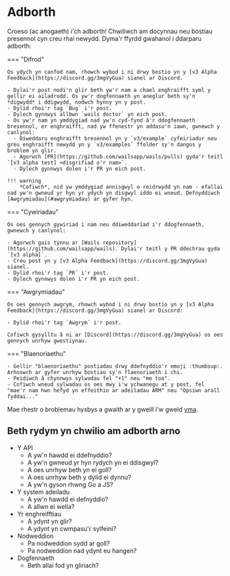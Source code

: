 # Adborth

Croeso (ac anogaeth) i'ch adborth! Chwiliwch am docynnau neu bostiau presennol
cyn creu rhai newydd. Dyma'r ffyrdd gwahanol i ddarparu adborth:

=== "Difrod"

    Os ydych yn canfod nam, rhowch wybod i ni drwy bostio yn y [v3 Alpha Feedback](https://discord.gg/3mgVyGua) sianel ar Discord.

    - Dylai'r post nodi'n glir beth yw'r nam a chael enghraifft syml y gellir ei ailadrodd. Os yw'r dogfennaeth yn aneglur beth sy'n *digwydd* i ddigwydd, nodwch hynny yn y post.
    - Dylid rhoi'r tag `Bug` i'r post.
    - Dylech gynnwys allbwn `wails doctor` yn eich post.
    - Os yw'r nam yn ymddygiad nad yw'n cyd-fynd â'r ddogfennaeth bresennol, er enghraifft, nad yw ffenestr yn addasu'n iawn, gwnewch y canlynol:
      - Diweddaru enghraifft bresennol yn y `v3/example` cyfeiriadur neu greu enghraifft newydd yn y `v3/examples` ffolder sy'n dangos y broblem yn glir.
      - Agorwch [PR](https://github.com/wailsapp/wails/pulls) gyda'r teitl `[v3 alpha test] <disgrifiad o'r nam>`.
      - Dylech gynnwys dolen i'r PR yn eich post.

    !!! warning
        *Cofiwch*, nid yw ymddygiad annisgwyl o reidrwydd yn nam - efallai nad yw'n gwneud yr hyn yr ydych yn disgwyl iddo ei wneud. Defnyddiwch [Awgrymiadau](#awgrymiadau) ar gyfer hyn.

=== "Cywiriadau"

    Os oes gennych gywiriad i nam neu ddiweddariad i'r ddogfennaeth, gwnewch y canlynol:

    - Agorwch gais tynnu ar [Wails repository](https://github.com/wailsapp/wails). Dylai'r teitl y PR ddechrau gyda `[v3 alpha]`.
    - Creu post yn y [v3 Alpha Feedback](https://discord.gg/3mgVyGua) sianel.
    - Dylid rhoi'r tag `PR` i'r post.
    - Dylech gynnwys dolen i'r PR yn eich post.

=== "Awgrymiadau"

    Os oes gennych awgrym, rhowch wybod i ni drwy bostio yn y [v3 Alpha Feedback](https://discord.gg/3mgVyGua) sianel ar Discord:

    - Dylid rhoi'r tag `Awgrym` i'r post.

    Cofiwch gysylltu â ni ar [Discord](https://discord.gg/3mgVyGua) os oes gennych unrhyw gwestiynau.

=== "Blaenoriaethu"

    - Gellir "blaenoriaethu" postiadau drwy ddefnyddio'r emoji :thumbsup:. Arhoswch ar gyfer unrhyw bostiau sy'n flaenoriaeth i chi.
    - Peidiwch â chynnwys sylwadau fel "+1" neu "me too".
    - Cofiwch wneud sylwadau os oes mwy i'w ychwanegu at y post, fel "mae'r nam hwn hefyd yn effeithio ar adeiladau ARM" neu "Opsiwn arall fyddai..."

Mae rhestr o broblemau hysbys a gwaith ar y gweill i'w gweld
[yma](https://github.com/orgs/wailsapp/projects/6).

## Beth rydym yn chwilio am adborth arno

- Y API
  - A yw'n hawdd ei ddefnyddio?
  - A yw'n gwneud yr hyn rydych yn ei ddisgwyl?
  - A oes unrhyw beth yn ei goll?
  - A oes unrhyw beth y dylid ei dynnu?
  - A yw'n gyson rhwng Go a JS?
- Y system adeiladu
  - A yw'n hawdd ei defnyddio?
  - A allwn ei wella?
- Yr enghreifftiau
  - A ydynt yn glir?
  - A ydynt yn cwmpasu'r sylfeini?
- Nodweddion
  - Pa nodweddion sydd ar goll?
  - Pa nodweddion nad ydynt eu hangen?
- Dogfennaeth
  - Beth allai fod yn gliriach?
